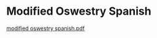 # Modified Oswestry Spanish

[modified oswestry spanish.pdf](Modified%20Oswestry%20Spanish%202fcc3accc9e54c839ef2c0590ccc5a72/modified_oswestry_spanish.pdf)